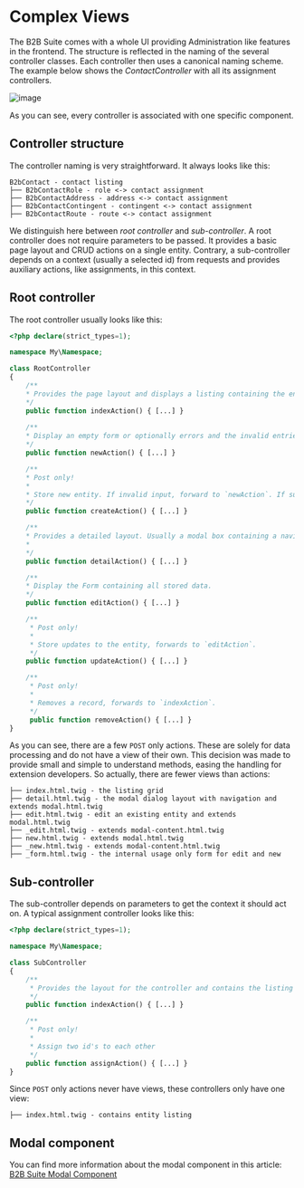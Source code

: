 # Complex Views

The B2B Suite comes with a whole UI providing Administration like features in the frontend. The structure is reflected in the naming of the several controller classes. Each controller then uses a canonical naming scheme. The example below shows the *ContactController* with all its assignment controllers.

![image](/.gitbook/assets/contact-controller-complex-example.svg)

As you can see, every controller is associated with one specific component.

## Controller structure

The controller naming is very straightforward. It always looks like this:

    B2bContact - contact listing
    ├── B2bContactRole - role <-> contact assignment
    ├── B2bContactAddress - address <-> contact assignment
    ├── B2bContactContingent - contingent <-> contact assignment
    ├── B2bContactRoute - route <-> contact assignment

We distinguish here between *root controller* and *sub-controller*. A root controller does not require parameters to be passed. It provides a basic page layout and CRUD actions on a single entity. Contrary, a sub-controller depends on a context (usually a selected id) from requests and provides auxiliary actions, like assignments, in this context.

## Root controller

The root controller usually looks like this:

```php
<?php declare(strict_types=1);

namespace My\Namespace;

class RootController
{
    /**
    * Provides the page layout and displays a listing containing the entities
    */
    public function indexAction() { [...] }
    
    /**
    * Display an empty form or optionally errors and the invalid entries
    */
    public function newAction() { [...] }

    /**
    * Post only!
    *
    * Store new entity. If invalid input, forward to `newAction`. If successful, forward to `detailAction`.
    */
    public function createAction() { [...] }

    /**
    * Provides a detailed layout. Usually a modal box containing a navigation and initially selecting the `editAction`.
    *
    */
    public function detailAction() { [...] }

    /**
    * Display the Form containing all stored data.
    */
    public function editAction() { [...] }

    /**
     * Post only!
     *
     * Store updates to the entity, forwards to `editAction`.
     */
    public function updateAction() { [...] }

    /**
     * Post only!
     *
     * Removes a record, forwards to `indexAction`.
     */
     public function removeAction() { [...] }
}
```

As you can see, there are a few `POST` only actions. These are solely for data processing and do not have a view of their own. This decision was made to provide small and simple to understand methods, easing the handling for extension developers. So actually, there are fewer views than actions:

    ├── index.html.twig - the listing grid
    ├── detail.html.twig - the modal dialog layout with navigation and extends modal.html.twig
    ├── edit.html.twig - edit an existing entity and extends modal.html.twig
    ├── _edit.html.twig - extends modal-content.html.twig
    ├── new.html.twig - extends modal.html.twig
    ├── _new.html.twig - extends modal-content.html.twig
    ├── _form.html.twig - the internal usage only form for edit and new

## Sub-controller

The sub-controller depends on parameters to get the context it should act on. A typical assignment controller looks like this:

```php
<?php declare(strict_types=1);

namespace My\Namespace;

class SubController
{
    /**
     * Provides the layout for the controller and contains the listing
     */
    public function indexAction() { [...] }

    /**
     * Post only!
     *
     * Assign two id's to each other
     */
    public function assignAction() { [...] }
}
```

Since `POST` only actions never have views, these controllers only have one view:

    ├── index.html.twig - contains entity listing

## Modal component

You can find more information about the modal component in this article: [B2B Suite Modal Component](modal-component)
